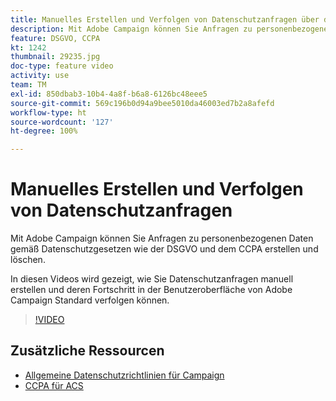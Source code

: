 ```yaml
---
title: Manuelles Erstellen und Verfolgen von Datenschutzanfragen über die Adobe Campaign-Benutzeroberfläche
description: Mit Adobe Campaign können Sie Anfragen zu personenbezogenen Daten gemäß Datenschutzgesetzen wie der DSGVO und dem CCPA erstellen und löschen. In diesen Videos wird gezeigt, wie Sie Datenschutzanfragen manuell erstellen und deren Fortschritt in der Benutzeroberfläche von Adobe Campaign Standard verfolgen können.
feature: DSGVO, CCPA
kt: 1242
thumbnail: 29235.jpg
doc-type: feature video
activity: use
team: TM
exl-id: 850dbab3-10b4-4a8f-b6a8-6126bc48eee5
source-git-commit: 569c196b0d94a9bee5010da46003ed7b2a8afefd
workflow-type: ht
source-wordcount: '127'
ht-degree: 100%

---
```


# Manuelles Erstellen und Verfolgen von Datenschutzanfragen

Mit Adobe Campaign können Sie Anfragen zu personenbezogenen Daten gemäß Datenschutzgesetzen wie der DSGVO und dem CCPA erstellen und löschen.

In diesen Videos wird gezeigt, wie Sie Datenschutzanfragen manuell erstellen und deren Fortschritt in der Benutzeroberfläche von Adobe Campaign Standard verfolgen können.

>[!VIDEO](https://video.tv.adobe.com/v/29235?quality=12)

## Zusätzliche Ressourcen

* [Allgemeine Datenschutzrichtlinien für Campaign](https://helpx.adobe.com/de/campaign/kb/campaign-privacy-overview.html)
* [CCPA für ACS](https://helpx.adobe.com/de/campaign/kb/acs-privacy.html#ccpa)
